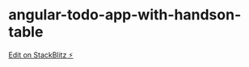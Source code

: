 # angular-todo-app-with-handson-table

[Edit on StackBlitz ⚡️](https://stackblitz.com/edit/angular-todo-app-with-handson-table)